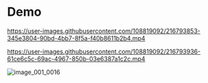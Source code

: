 # Demo
https://user-images.githubusercontent.com/108819092/216793853-345e3804-90bd-4bb7-8f5a-f40b8611b2b4.mp4



https://user-images.githubusercontent.com/108819092/216793936-61ce6c5c-69ac-4967-850b-03e6387a1c2c.mp4

![image_001_0016](https://user-images.githubusercontent.com/108819092/216793982-89f65e76-538c-427d-b3a9-048689164f98.jpg)
